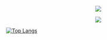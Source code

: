 <!--
**ModiFir3/ModiFir3** is a ✨ _special_ ✨ repository because its `README.md` (this file) appears on your GitHub profile.

Here are some ideas to get you started:

- 🔭 I’m currently working on ...
- 🌱 I’m currently learning ...
- 👯 I’m looking to collaborate on ...
- 🤔 I’m looking for help with ...
- 💬 Ask me about ...
- 📫 How to reach me: ...
- 😄 Pronouns: ...
- ⚡ Fun fact: ...
-->
<p align="center">
  <img src="https://github-readme-stats.vercel.app/api?username=ModiFir3&theme=radical" /> 
</p>

<p align="center">
  <img src="https://github-readme-stats.vercel.app/api/top-langs/?username=ModiFir3&&layout=compact&theme=radical" /> 
</p>


[![Top Langs](https://github-readme-stats.vercel.app/api/top-langs/?username=ModiFir3&&layout=compact&theme=radical)](https://github.com/anuraghazra/github-readme-stats)
